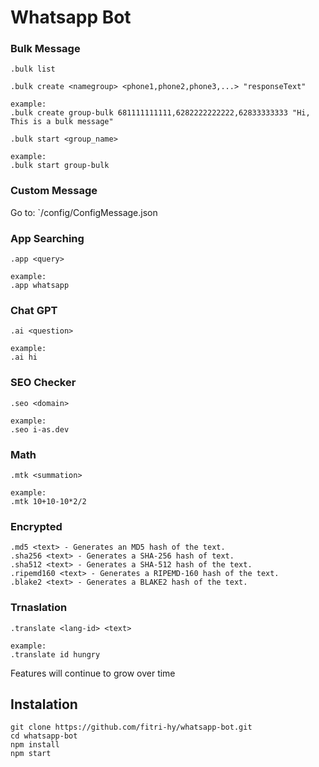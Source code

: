 # Whatsapp Bot

### Bulk Message
```
.bulk list
```
```
.bulk create <namegroup> <phone1,phone2,phone3,...> "responseText"

example:
.bulk create group-bulk 681111111111,6282222222222,62833333333 "Hi, This is a bulk message"
```
```
.bulk start <group_name>

example:
.bulk start group-bulk
```

### Custom Message
Go to: `/config/ConfigMessage.json

### App Searching
```
.app <query>

example:
.app whatsapp
```

### Chat GPT
```
.ai <question>

example:
.ai hi
```

### SEO Checker
```
.seo <domain>

example:
.seo i-as.dev
```

### Math
```
.mtk <summation>

example:
.mtk 10+10-10*2/2
```

### Encrypted
```
.md5 <text> - Generates an MD5 hash of the text.
.sha256 <text> - Generates a SHA-256 hash of text.
.sha512 <text> - Generates a SHA-512 hash of the text.
.ripemd160 <text> - Generates a RIPEMD-160 hash of the text.
.blake2 <text> - Generates a BLAKE2 hash of the text.
```

### Trnaslation
```
.translate <lang-id> <text>

example:
.translate id hungry
```

Features will continue to grow over time

## Instalation
```
git clone https://github.com/fitri-hy/whatsapp-bot.git
cd whatsapp-bot
npm install
npm start
```

